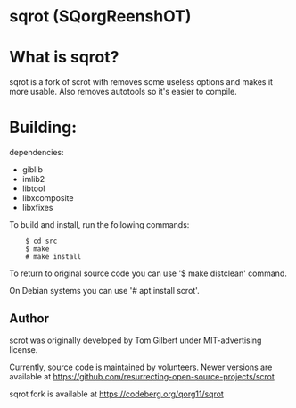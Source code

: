 # sqrot (SQorgReenshOT)

# What is sqrot?

sqrot is a fork of scrot with removes some useless options and makes
it more usable. Also removes autotools so it's easier to compile.

# Building: 
dependencies:
- giblib
- imlib2
- libtool
- libxcomposite
- libxfixes

To build and install, run the following commands:
```
	$ cd src
    $ make
    # make install
```
To return to original source code you can use '$ make distclean' command.

On Debian systems you can use '# apt install scrot'.

## Author ##

scrot was originally developed by Tom Gilbert under MIT-advertising license.

Currently, source code is maintained by volunteers. Newer versions are
available at
https://github.com/resurrecting-open-source-projects/scrot

sqrot fork is available at https://codeberg.org/qorg11/sqrot

